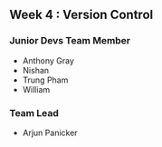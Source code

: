 ## Week 4 : Version Control

### Junior Devs Team Member

- Anthony Gray
- Nishan
- Trung Pham
- William

### Team Lead

- Arjun Panicker